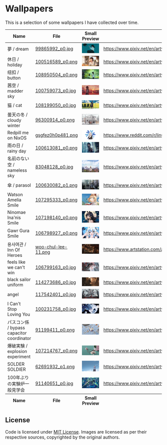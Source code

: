 # Wallpapers

This is a selection of some wallpapers I have collected over time.

<table>
    <thead>
        <tr>
            <th>Name</th>
            <th>File</th>
            <th>Small Preview</th>
            <th>Source</th>
        </tr>
    </thead>
    <tbody>
        <tr>
            <td>夢 / dream</td>
            <td><a href="./99865992_p0.jpg">99865992_p0.jpg</a></td>
            <td><img src="./thumbs/99865992_p0.jpg"></td>
            <td><a href="https://www.pixiv.net/en/artworks/99865992" rel="external nofollow" target="_blank">https://www.pixiv.net/en/artworks/99865992</a></td>
        </tr>
        <tr>
            <td>休日 / holiday</td>
            <td><a href="./100516589_p0.png">100516589_p0.png</a></td>
            <td><img src="./thumbs/100516589_p0.png"></td>
            <td><a href="https://www.pixiv.net/en/artworks/100516589" rel="external nofollow" target="_blank">https://www.pixiv.net/en/artworks/100516589</a></td>
        </tr>
        <tr>
            <td>纽扣 / button</td>
            <td><a href="./108950504_p0.png">108950504_p0.png</a></td>
            <td><img src="./thumbs/108950504_p0.png"></td>
            <td><a href="https://www.pixiv.net/en/artworks/108950504" rel="external nofollow" target="_blank">https://www.pixiv.net/en/artworks/108950504</a></td>
        </tr>
        <tr>
            <td>茜空 / madder sky</td>
            <td><a href="./100759073_p0.jpg">100759073_p0.jpg</a></td>
            <td><img src="./thumbs/100759073_p0.jpg"></td>
            <td><a href="https://www.pixiv.net/en/artworks/100759073" rel="external nofollow" target="_blank">https://www.pixiv.net/en/artworks/100759073</a></td>
        </tr>
        <tr>
            <td>猫 / cat</td>
            <td><a href="./108199050_p0.jpg">108199050_p0.jpg</a></td>
            <td><img src="./thumbs/108199050_p0.jpg"></td>
            <td><a href="https://www.pixiv.net/en/artworks/108199050" rel="external nofollow" target="_blank">https://www.pixiv.net/en/artworks/108199050</a></td>
        </tr>
        <tr>
            <td>曇天の冬 / cloudy winter</td>
            <td><a href="./96300914_p0.png">96300914_p0.png</a></td>
            <td><img src="./thumbs/96300914_p0.png"></td>
            <td><a href="https://www.pixiv.net/en/artworks/96300914" rel="external nofollow" target="_blank">https://www.pixiv.net/en/artworks/96300914</a></td>
        </tr>
        <tr>
            <td>Redpill me on NixOS</td>
            <td><a href="./gsgfez0h0p481.png">gsgfez0h0p481.png</a></td>
            <td><img src="./thumbs/gsgfez0h0p481.png"></td>
            <td><a href="https://www.reddit.com/r/linuxmasterrace/comments/rd5uxt/redpill_me_on_nixos_rlinuxmasterrace/" rel="external nofollow" target="_blank">https://www.reddit.com/r/linuxmasterrace/comments/rd5uxt/redpill_me_on_nixos_rlinuxmasterrace/</a></td>
        </tr>
        <tr>
            <td>雨の日 / rainy day</td>
            <td><a href="./100613081_p0.png">100613081_p0.png</a></td>
            <td><img src="./thumbs/100613081_p0.png"></td>
            <td><a href="https://www.pixiv.net/en/artworks/100613081" rel="external nofollow" target="_blank">https://www.pixiv.net/en/artworks/100613081</a></td>
        </tr>
        <tr>
            <td>名前のない空 / nameless sky</td>
            <td><a href="./83048128_p0.jpg">83048128_p0.jpg</a></td>
            <td><img src="./thumbs/83048128_p0.jpg"></td>
            <td><a href="https://www.pixiv.net/en/artworks/83048128" rel="external nofollow" target="_blank">https://www.pixiv.net/en/artworks/83048128</a></td>
        </tr>
        <tr>
            <td>傘 / parasol</td>
            <td><a href="./100630082_p1.png">100630082_p1.png</a></td>
            <td><img src="./thumbs/100630082_p1.png"></td>
            <td><a href="https://www.pixiv.net/en/artworks/100630082" rel="external nofollow" target="_blank">https://www.pixiv.net/en/artworks/100630082</a></td>
        </tr>
        <tr>
            <td>Watson Amelia Smile</td>
            <td><a href="./107295333_p0.png">107295333_p0.png</a></td>
            <td><img src="./thumbs/107295333_p0.png"></td>
            <td><a href="https://www.pixiv.net/en/artworks/107295333" rel="external nofollow" target="_blank">https://www.pixiv.net/en/artworks/107295333</a></td>
        </tr>
        <tr>
            <td>Ninomae Ina'nis Smile</td>
            <td><a href="./107198140_p0.png">107198140_p0.png</a></td>
            <td><img src="./thumbs/107198140_p0.png"></td>
            <td><a href="https://www.pixiv.net/en/artworks/107198140" rel="external nofollow" target="_blank">https://www.pixiv.net/en/artworks/107198140</a></td>
        </tr>
        <tr>
            <td>Gawr Gura Smile</td>
            <td><a href="./106798927_p0.png">106798927_p0.png</a></td>
            <td><img src="./thumbs/106798927_p0.png"></td>
            <td><a href="https://www.pixiv.net/en/artworks/106798927" rel="external nofollow" target="_blank">https://www.pixiv.net/en/artworks/106798927</a></td>
        </tr>
        <tr>
            <td>용사여관 / Inn Of Heroes</td>
            <td><a href="./woo-chul-lee-11.png">woo-chul-lee-11.png</a></td>
            <td><img src="./thumbs/woo-chul-lee-11.png"></td>
            <td><a href="https://www.artstation.com/artwork/mLqVd" rel="external nofollow" target="_blank">https://www.artstation.com/artwork/mLqVd</a></td>
        </tr>
        <tr>
            <td>feels like we can't win</td>
            <td><a href="./106799163_p0.jpg">106799163_p0.jpg</a></td>
            <td><img src="./thumbs/106799163_p0.jpg"></td>
            <td><a href="https://www.pixiv.net/en/artworks/106799163" rel="external nofollow" target="_blank">https://www.pixiv.net/en/artworks/106799163</a></td>
        </tr>
        <tr>
            <td>black sailor uniform</td>
            <td><a href="./114273686_p0.jpg">114273686_p0.jpg</a></td>
            <td><img src="./thumbs/114273686_p0.jpg"></td>
            <td><a href="https://www.pixiv.net/en/artworks/114273686" rel="external nofollow" target="_blank">https://www.pixiv.net/en/artworks/114273686</a></td>
        </tr>
        <tr>
            <td>angel</td>
            <td><a href="./117542401_p0.jpg">117542401_p0.jpg</a></td>
            <td><img src="./thumbs/117542401_p0.jpg"></td>
            <td><a href="https://www.pixiv.net/en/artworks/117542401" rel="external nofollow" target="_blank">https://www.pixiv.net/en/artworks/117542401</a></td>
        </tr>
        <tr>
            <td>I Can't Stop Loving You</td>
            <td><a href="./100231758_p0.jpg">100231758_p0.jpg</a></td>
            <td><img src="./thumbs/100231758_p0.jpg"></td>
            <td><a href="https://www.pixiv.net/en/artworks/100231758" rel="external nofollow" target="_blank">https://www.pixiv.net/en/artworks/100231758</a></td>
        </tr>
        <tr>
            <td>パスコン係 / bypass capacitor coordinator</td>
            <td><a href="./91199411_p0.png">91199411_p0.png</a></td>
            <td><img src="./thumbs/91199411_p0.png"></td>
            <td><a href="https://www.pixiv.net/en/artworks/91199411" rel="external nofollow" target="_blank">https://www.pixiv.net/en/artworks/91199411</a></td>
        </tr>
        <tr>
            <td>爆破実験 / explosion experiment</td>
            <td><a href="./107214767_p0.png">107214767_p0.png</a></td>
            <td><img src="./thumbs/107214767_p0.png"></td>
            <td><a href="https://www.pixiv.net/en/artworks/107214767" rel="external nofollow" target="_blank">https://www.pixiv.net/en/artworks/107214767</a></td>
        </tr>
        <tr>
            <td>SOLDER SOLDIER</td>
            <td><a href="./62691932_p1.png">62691932_p1.png</a></td>
            <td><img src="./thumbs/62691932_p1.png"></td>
            <td><a href="https://www.pixiv.net/en/artworks/62691932" rel="external nofollow" target="_blank">https://www.pixiv.net/en/artworks/62691932</a></td>
        </tr>
        <tr>
            <td>100年ぶりの実験炉一般見学会</td>
            <td><a href="./91140651_p0.jpg">91140651_p0.jpg</a></td>
            <td><img src="./thumbs/91140651_p0.jpg"></td>
            <td><a href="https://www.pixiv.net/en/artworks/91140651" rel="external nofollow" target="_blank">https://www.pixiv.net/en/artworks/91140651</a></td>
        </tr>
    <tfoot>
        <tr>
            <th>Name</th>
            <th>File</th>
            <th>Small Preview</th>
            <th>Source</th>
        </tr>
    </tfoot>
</table>

## License

Code is licensed under [MIT License](./LICENSE). Images are licensed as per
their respective sources, copyrighted by the original authors.

<!-- vim: set ft=markdown: -->
